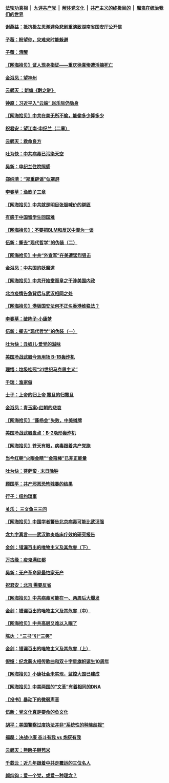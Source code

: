 ####  [法轮功真相](../../../../basic/blob/master/README.md?t=06291802) &nbsp;|&nbsp; [九评共产党](../../../../9ping.md/blob/master/README.md?t=06291802) &nbsp;|&nbsp; [解体党文化](../../../../jtdwh.md/blob/master/README.md?t=06291802)  &nbsp;|&nbsp; [共产主义的终极目的](../../../../gczydzjmd.md/blob/master/README.md?t=06291802) &nbsp;|&nbsp; [魔鬼在统治我们的世界](../../../../mgztzwmdsj.md/blob/master/README.md?t=06291802) 

#### [谢燕益：抵抗极左思潮避免悲剧重演致湖南省国安厅公开信](../pages/nsc993/n12218887.md?t=06291802) 

#### [子薇：盼望你，灾难来时能躲避](../pages/nsc993/n12218425.md?t=06291802) 

#### [子薇：清醒](../pages/nsc993/n12218396.md?t=06291802) 

#### [【网海拾贝】证人现身指证——重庆徐真惨遭活摘死亡](../pages/nsc993/n12218278.md?t=06291802) 

#### [金浴凤：望神州](../pages/nsc993/n12218049.md?t=06291802) 

#### [云鹤天 ：新编《黔之驴》](../pages/nsc993/n12218038.md?t=06291802) 

#### [钟原：习近平入“云端” 赵乐际仍隐身](../pages/nsc993/n12217720.md?t=06291802) 

#### [【网海拾贝】中共在美无所不偷，能偷多少算多少](../pages/nsc993/n12216875.md?t=06291802) 

#### [祝君安：望江南·申纪兰（二章）](../pages/nsc993/n12216556.md?t=06291802) 

#### [云鹤天：救命良方](../pages/nsc993/n12216543.md?t=06291802) 

#### [吐为快：中共病毒已污染天空](../pages/nsc993/n12215786.md?t=06291802) 

#### [吴新：申纪兰住院照感](../pages/nsc993/n12215730.md?t=06291802) 

#### [郑纯清：“郑重辟谣”似罩屏](../pages/nsc993/n12215700.md?t=06291802) 

#### [李春草：渔歌子三章](../pages/nsc993/n12215653.md?t=06291802) 

#### [【网海拾贝】中共就是明目张胆喊价的绑匪](../pages/nsc993/n12215381.md?t=06291802) 

#### [有感于中国留学生回国难](../pages/nsc993/n12212960.md?t=06291802) 

#### [【网海拾贝】：不要把BLM和反送中混为一谈](../pages/nsc993/n12213076.md?t=06291802) 

#### [伍新：撕去“现代哲学”的伪装（二）](../pages/nsc993/n12211310.md?t=06291802) 

#### [【网海拾贝】中共“外宣军”在美遭猛烈狙击](../pages/nsc993/n12211190.md?t=06291802) 

#### [金浴凤：中共国的妖魔道](../pages/nsc993/n12208163.md?t=06291802) 

#### [【网海拾贝】中共开始堂而皇之干涉美国内政](../pages/nsc993/n12205646.md?t=06291802) 

#### [北京疫情告急背后与武汉相同之处](../pages/nsc993/n12201610.md?t=06291802) 

#### [【网海拾贝】港版国安法何不正名香港维稳法？](../pages/nsc993/n12203675.md?t=06291802) 

#### [李春草：破阵子·小康梦](../pages/nsc993/n12202996.md?t=06291802) 

#### [伍新：撕去“现代哲学”的伪装（一）](../pages/nsc993/n12202666.md?t=06291802) 

#### [吐为快：丑奴儿·爱党的滋味](../pages/nsc993/n12202630.md?t=06291802) 

#### [美国冷战武器今派用场 B-1B轰炸机](../pages/nsc993/n12202368.md?t=06291802) 

#### [理悟：垃圾桂冠“21世纪马克思主义”](../pages/nsc993/n12201220.md?t=06291802) 

#### [千瑞：渔家傲](../pages/nsc993/n12201174.md?t=06291802) 

#### [士子：上帝的归上帝 撒旦的归撒旦](../pages/nsc993/n12199902.md?t=06291802) 

#### [金浴凤：青玉案•红朝的悲哀](../pages/nsc993/n12199650.md?t=06291802) 

#### [【网海拾贝】“蓬杨会”失败，中美摊牌](../pages/nsc993/n12199598.md?t=06291802) 

#### [美国冷战武器盘点：B-2隐形轰炸机](../pages/nsc993/n12199226.md?t=06291802) 

#### [【网海拾贝】苍天有眼，病毒跟着共产党跑](../pages/nsc993/n12197648.md?t=06291802) 

#### [当今红朝“火眼金睛”“金箍棒”已非正能量](../pages/nsc993/n12196834.md?t=06291802) 

#### [吐为快：菩萨蛮 · 末日晚钟](../pages/nsc993/n12196689.md?t=06291802) 

#### [顾国平：共产邪恶恐怖残暴的结果](../pages/nsc993/n12195238.md?t=06291802) 

#### [行子：纽约琐事](../pages/nsc993/n12194752.md?t=06291802) 

#### [关乐： 三文鱼三三问](../pages/nsc993/n12194626.md?t=06291802) 

#### [【网海拾贝】中国学者警告北京病毒可能比武汉强](../pages/nsc993/n12193964.md?t=06291802) 

#### [念九字真言——武汉肺炎临床疗效的研究报告](../pages/nsc993/n12190804.md?t=06291802) 

#### [金剑：错漏百出的唯物主义及其危害（下）](../pages/nsc993/n12191909.md?t=06291802) 

#### [万古缘：疫鬼满红都](../pages/nsc993/n12191847.md?t=06291802) 

#### [吴新：无产革命家最怕家无产](../pages/nsc993/n12191806.md?t=06291802) 

#### [祝君安：北京 需要反省](../pages/nsc993/n12191766.md?t=06291802) 

#### [【网海拾贝】中共病毒可能在一、两周后大爆发](../pages/nsc993/n12190517.md?t=06291802) 

#### [金剑：错漏百出的唯物主义及其危害（中）](../pages/nsc993/n12188778.md?t=06291802) 

#### [【网海拾贝】中共高层又难以入眠了](../pages/nsc993/n12188425.md?t=06291802) 

#### [陈达 ：“三书”引“三笑”](../pages/nsc993/n12187929.md?t=06291802) 

#### [金剑：错漏百出的唯物主义及其危害（上）](../pages/nsc993/n12186502.md?t=06291802) 

#### [倪娅：纪念薪火相传歌曲和双十字星旗帜诞生10周年](../pages/nsc993/n12186439.md?t=06291802) 

#### [【网海拾贝】小康社会未实现，监控大国已建成](../pages/nsc993/n12185468.md?t=06291802) 

#### [【网海拾贝】中美两国的“文革”有着相同的DNA](../pages/nsc993/n12184487.md?t=06291802) 

#### [【投书】暴动下的微弱声音](../pages/nsc993/n12183493.md?t=06291802) 

#### [伍新：党文化真是要命的负文化](../pages/nsc993/n12182742.md?t=06291802) 

#### [胡平：美国警察过度执法并非“系统性的种族歧视”](../pages/nsc993/n12182713.md?t=06291802) 

#### [福磊：决战小康 奋斗有我 vs 炮灰有我](../pages/nsc993/n12182693.md?t=06291802) 

#### [云鹤天：熊瞎子掰苞米](../pages/nsc993/n12182680.md?t=06291802) 

#### [千载云：近几年跟着中共走霉运的三位名人](../pages/nsc993/n12182649.md?t=06291802) 

#### [颜纯钩：爱一个党，或爱一种理念？](../pages/nsc993/n12182640.md?t=06291802) 

